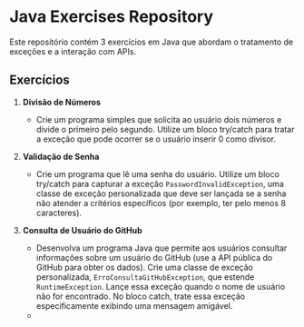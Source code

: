 # Java Exercises Repository

Este repositório contém 3 exercícios em Java que abordam o tratamento de exceções e a interação com APIs.

## Exercícios

1. **Divisão de Números**
   - Crie um programa simples que solicita ao usuário dois números e divide o primeiro pelo segundo. Utilize um bloco try/catch para tratar a exceção que pode ocorrer se o usuário inserir 0 como divisor.

2. **Validação de Senha**
   - Crie um programa que lê uma senha do usuário. Utilize um bloco try/catch para capturar a exceção `PasswordInvalidException`, uma classe de exceção personalizada que deve ser lançada se a senha não atender a critérios específicos (por exemplo, ter pelo menos 8 caracteres).

3. **Consulta de Usuário do GitHub**
   - Desenvolva um programa Java que permite aos usuários consultar informações sobre um usuário do GitHub (use a API pública do GitHub para obter os dados). Crie uma classe de exceção personalizada, `ErroConsultaGitHubException`, que estende `RuntimeException`. Lançe essa exceção quando o nome de usuário não for encontrado. No bloco catch, trate essa exceção especificamente exibindo uma mensagem amigável.
   - 
